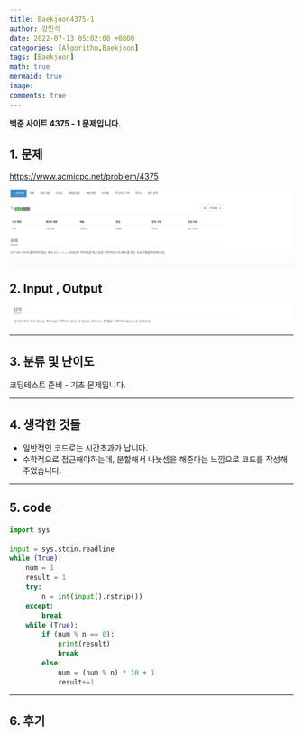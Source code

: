 ```yaml
---
title: Baekjoon4375-1
author: 강민석
date: 2022-07-13 05:02:00 +0800
categories: [Algorithm,Baekjoon]
tags: [Baekjoon]
math: true
mermaid: true
image: 
comments: true
---
```


**백준 사이트 4375 - 1 문제입니다.**

## 1. 문제
<https://www.acmicpc.net/problem/4375>


![](/assets/img/sample/Baekjoon/4375/Problem.png)

-----  

## 2. Input , Output
![](/assets/img/sample/Baekjoon/4375/input.png)

-----  

## 3. 분류 및 난이도

코딩테스트 준비 - 기초 문제입니다.

-----  

## 4. 생각한 것들

- 일반적인 코드로는 시간초과가 납니다.
- 수학적으로 접근해야하는데, 분할해서 나눗셈을 해준다는 느낌으로 코드를 작성해주었습니다.

-----  

## 5. code

```python
import sys

input = sys.stdin.readline
while (True):
    num = 1
    result = 1
    try:
        n = int(input().rstrip())
    except:
        break
    while (True):
        if (num % n == 0):
            print(result)
            break
        else:
            num = (num % n) * 10 + 1
            result+=1


```
-----

## 6. 후기







 